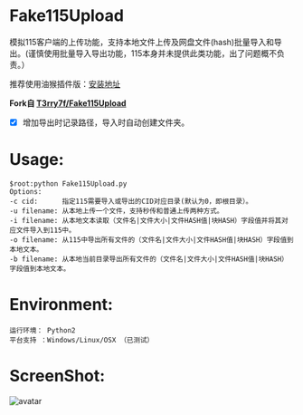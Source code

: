 # Fake115Upload
模拟115客户端的上传功能，支持本地文件上传及网盘文件(hash)批量导入和导出。(谨慎使用批量导入导出功能，115本身并未提供此类功能，出了问题概不负责。）

  推荐使用油猴插件版：[安装地址](https://greasyfork.org/ja/scripts/386724-115%E4%B8%80%E9%94%AE%E8%BD%AC%E5%AD%98)
  
**Fork自 [T3rry7f/Fake115Upload](https://github.com/T3rry7f/Fake115Upload)**
- [x] 增加导出时记录路径，导入时自动创建文件夹。

# Usage:
```
$root:python Fake115Upload.py 
Options:
-c cid:      指定115需要导入或导出的CID对应目录(默认为0，即根目录）。
-u filename: 从本地上传一个文件，支持秒传和普通上传两种方式。
-i filename: 从本地文本读取（文件名|文件大小|文件HASH值|块HASH）字段值并将其对应文件导入到115中。
-o filename: 从115中导出所有文件的（文件名|文件大小|文件HASH值|块HASH）字段值到本地文本。
-b filename: 从本地当前目录导出所有文件的（文件名|文件大小|文件HASH值|块HASH）字段值到本地文本。

```
# Environment:
  ```
  运行环境： Python2 
  平台支持 ：Windows/Linux/OSX （已测试）
  ```


# ScreenShot:
   
  ![avatar](./screenshot.png)


